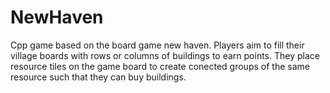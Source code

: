 # NewHaven
Cpp game based on the board game new haven.
Players aim to fill their village boards with rows or columns of buildings to earn points.
They place resource tiles on the game board to create conected groups of the same resource such that they can buy buildings. 

